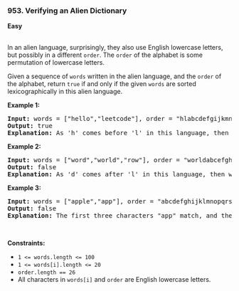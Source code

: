 ### 953. Verifying an Alien Dictionary
**Easy**
<br>
<br>

In an alien language, surprisingly, they also use English lowercase letters, but possibly in a different `order`. The `order` of the alphabet is some permutation of lowercase letters.

Given a sequence of `words` written in the alien language, and the `order` of the alphabet, return `true` if and only if the given `words` are sorted lexicographically in this alien language.
<br>

**Example 1:**

<pre>
<b>Input:</b> words = ["hello","leetcode"], order = "hlabcdefgijkmnopqrstuvwxyz"
<b>Output:</b> true
<b>Explanation:</b> As 'h' comes before 'l' in this language, then the sequence is sorted.
</pre>

**Example 2:**

<pre>
<b>Input:</b> words = ["word","world","row"], order = "worldabcefghijkmnpqstuvxyz"
<b>Output:</b> false
<b>Explanation:</b> As 'd' comes after 'l' in this language, then words[0] > words[1], hence the sequence is unsorted.
</pre>

**Example 3:**

<pre>
<b>Input:</b> words = ["apple","app"], order = "abcdefghijklmnopqrstuvwxyz"
<b>Output:</b> false
<b>Explanation:</b> The first three characters "app" match, and the second string is shorter (in size.) According to lexicographical rules "apple" > "app", because 'l' > '∅', where '∅' is defined as the blank character which is less than any other character [<a href="https://en.wikipedia.org/wiki/Lexicographical_order">More info</a>].
</pre>
<br>

**Constraints:**

- `1 <= words.length <= 100`
- `1 <= words[i].length <= 20`
- `order.length == 26`
- All characters in `words[i]` and `order` are English lowercase letters.